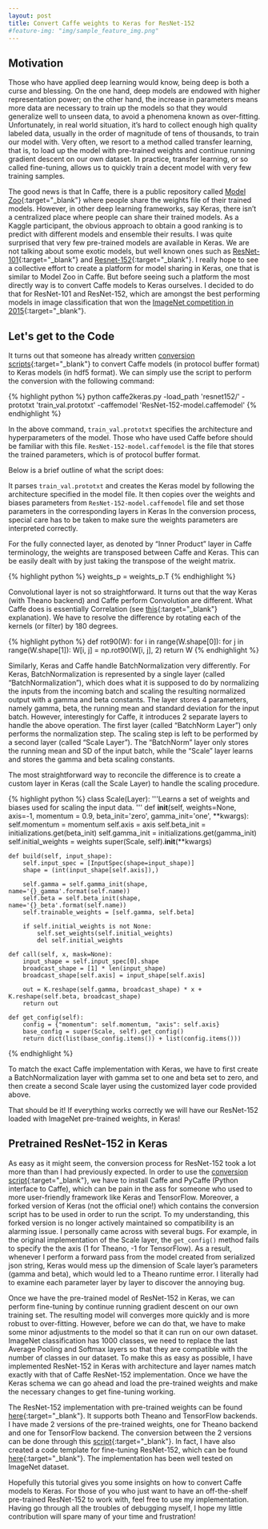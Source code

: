 ```yaml
---
layout: post
title: Convert Caffe weights to Keras for ResNet-152
#feature-img: "img/sample_feature_img.png"
---
```


## Motivation
Those who have applied deep learning would know, being deep is both a curse and blessing. On the one hand, deep models are endowed with higher representation power; on the other hand, the increase in parameters means more data are necessary to train up the models so that they would generalize well to unseen data, to avoid a phenomena known as over-fitting. Unfortunately, in real world situation, it’s hard to collect enough high quality labeled data, usually in the order of magnitude of tens of thousands, to train our model with. Very often, we resort to a method called transfer learning, that is, to load up the model with pre-trained weights and continue running gradient descent on our own dataset. In practice, transfer learning, or so called fine-tuning, allows us to quickly train a decent model with very few training samples. 

The good news is that In Caffe, there is a public repository called [Model Zoo](https://github.com/BVLC/caffe/wiki/Model-Zoo){:target="_blank"} where people share the weights file of their trained models. However, in other deep learning frameworks, say Keras, there isn’t a centralized place where people can share their trained models. As a Kaggle participant, the obvious approach to obtain a good ranking is to predict with different models and ensemble their results. I was quite surprised that very few pre-trained models are available in Keras. We are not talking about some exotic models, but well known ones such as [ResNet-101](https://arxiv.org/abs/1512.03385){:target="_blank"} and [Resnet-152](https://arxiv.org/abs/1512.03385){:target="_blank"}. I really hope to see a collective effort to create a platform for model sharing in Keras, one that is similar to Model Zoo in Caffe. But before seeing such a platform the most directly way is to convert Caffe models to Keras ourselves. I decided to do that for ResNet-101 and ResNet-152, which are amongst the best performing models in image classification that won the [ImageNet competition in 2015](http://image-net.org/challenges/LSVRC/2015/results){:target="_blank"}. 

## Let's get to the Code
It turns out that someone has already written [conversion scripts](https://github.com/MarcBS/keras){:target="_blank"} to convert Caffe models (in protocol buffer format) to Keras models (in hdf5 format). We can simply use the script to perform the conversion with the following command:

{% highlight python %}
python caffe2keras.py -load_path 'resnet152/' -prototxt 'train_val.prototxt' -caffemodel 'ResNet-152-model.caffemodel'
{% endhighlight %}

In the above command, `train_val.prototxt` specifies the architecture and hyperparameters of the model. Those who have used Caffe before should be familiar with this file. `ResNet-152-model.caffemodel` is the file that stores the trained parameters, which is of protocol buffer format.

Below is a brief outline of what the script does:

It parses `train_val.prototxt` and creates the Keras model by following the architecture specified in the model file. 
It then copies over the weights and biases parameters from `ResNet-152-model.caffemodel` file and set those parameters in the corresponding layers in Keras
In the conversion process, special care has to be taken to make sure the weights parameters are interpreted correctly. 

For the fully connected layer, as denoted by “Inner Product” layer in Caffe terminology, the weights are transposed between Caffe and Keras. This can be easily dealt with by just taking the transpose of the weight matrix. 

{% highlight python %}
weights_p = weights_p.T
{% endhighlight %}

Convolutional layer is not so straightforward. It turns out that the way Keras (with Theano backend) and Caffe perform Convolution are different. What Caffe does is essentially Correlation (see [this](http://stackoverflow.com/questions/20321296/convolution-vs-correlation){:target="_blank"} explanation). We have to resolve the difference by rotating each of the kernels (or filter) by 180 degrees. 

{% highlight python %}
def rot90(W):
     for i in range(W.shape[0]):
         for j in range(W.shape[1]):
             W[i, j] = np.rot90(W[i, j], 2)
     return W
{% endhighlight %}

Similarly, Keras and Caffe handle BatchNormalization very differently. For Keras, BatchNormalization is represented by a single layer (called “BatchNormalization”), which does what it is supposed to do by normalizing the inputs from the incoming batch and scaling the resulting normalized output with a gamma and beta constants. The layer stores 4 parameters, namely gamma, beta, the running mean and standard deviation for the input batch. However, interestingly for Caffe, it introduces 2 separate layers to handle the above operation. The first layer (called “BatchNorm Layer”) only performs the normalization step. The scaling step is left to be performed by a second layer (called “Scale Layer”). The “BatchNorm” layer only stores the running mean and SD of the input batch, while the “Scale”  layer learns and stores the gamma and beta scaling constants. 

The most straightforward way to reconcile the difference is to create a custom layer in Keras (call the Scale Layer) to handle the scaling procedure. 

{% highlight python %}
class Scale(Layer):
    '''Learns a set of weights and biases used for scaling the input data.
    '''
    def __init__(self, weights=None, axis=-1, momentum = 0.9, beta_init='zero', gamma_init='one', **kwargs):
        self.momentum = momentum
        self.axis = axis
        self.beta_init = initializations.get(beta_init)
        self.gamma_init = initializations.get(gamma_init)
        self.initial_weights = weights
        super(Scale, self).__init__(**kwargs)

    def build(self, input_shape):
        self.input_spec = [InputSpec(shape=input_shape)]
        shape = (int(input_shape[self.axis]),)

        self.gamma = self.gamma_init(shape, name='{}_gamma'.format(self.name))
        self.beta = self.beta_init(shape, name='{}_beta'.format(self.name))
        self.trainable_weights = [self.gamma, self.beta]

        if self.initial_weights is not None:
            self.set_weights(self.initial_weights)
            del self.initial_weights

    def call(self, x, mask=None):
        input_shape = self.input_spec[0].shape
        broadcast_shape = [1] * len(input_shape)
        broadcast_shape[self.axis] = input_shape[self.axis]

        out = K.reshape(self.gamma, broadcast_shape) * x + K.reshape(self.beta, broadcast_shape)
        return out

    def get_config(self):
        config = {"momentum": self.momentum, "axis": self.axis}
        base_config = super(Scale, self).get_config()
        return dict(list(base_config.items()) + list(config.items()))
{% endhighlight %}

To match the exact Caffe implementation with Keras, we have to first create a BatchNormalization layer with gamma set to one and beta set to zero, and then create a second Scale layer using the customized layer code provided above. 

That should be it! If everything works correctly we will have our ResNet-152 loaded with ImageNet pre-trained weights, in Keras! 

## Pretrained ResNet-152 in Keras
As easy as it might seem, the conversion process for ResNet-152 took a lot more than than I had previously expected. In order to use the [conversion script](https://github.com/MarcBS/keras/blob/master/keras/caffe/caffe2keras.py){:target="_blank"}, we have to install Caffe and PyCaffe (Python interface to Caffe), which can be pain in the ass for someone who used to more user-friendly framework like Keras and TensorFlow. Moreover, a forked version of Keras (not the official one!) which contains the conversion script has to be used in order to run the script. To my understanding, this forked version is no longer actively maintained so compatibility is an alarming issue. I personally came across with several bugs. For example, in the original implementation of the Scale layer, the `get_config()` method fails to specify the the axis  (1 for Theano, -1 for TensorFlow). As a result, whenever I perform a forward pass from the model created from serialized json string, Keras would mess up the dimension of Scale layer’s parameters (gamma and beta), which would led to a Theano runtime error. I literally had to examine each parameter layer by layer to discover the annoying bug. 

Once we have the pre-trained model of ResNet-152 in Keras, we can perform fine-tuning by continue running gradient descent on our own training set. The resulting model will converges more quickly and is more robust to over-fitting. However, before we can do that, we have to make some minor adjustments to the model so that it can run on our own dataset. ImageNet classification has 1000 classes, we need to replace the last Average Pooling and Softmax layers so that they are compatible with the number of classes in our dataset. To make this as easy as possible, I have implemented ResNet-152 in Keras with architecture and layer names match exactly with that of Caffe ResNet-152 implementation. Once we have the Keras schema we can go ahead and load the pre-trained weights and make the necessary changes to get fine-tuning working. 

The ResNet-152 implementation with pre-trained weights can be found [here](https://gist.github.com/flyyufelix/7e2eafb149f72f4d38dd661882c554a6){:target="_blank"}. It supports both Theano and TensorFlow backends. I have made 2 versions of the pre-trained weights, one for Theano backend and one for TensorFlow backend. The conversion between the 2 versions can be done through this [script](https://github.com/titu1994/Keras-Classification-Models/blob/master/weight_conversion_theano.py){:target="_blank"}.  In fact, I have also created a code template for fine-tuning ResNet-152, which can be found [here](https://github.com/flyyufelix/cnn_finetune/blob/master/resnet152.py){:target="_blank"}. The implementation has been well tested on ImageNet dataset. 

Hopefully this tutorial gives you some insights on how to convert Caffe models to Keras. For those of you who just want to have an off-the-shelf pre-trained ResNet-152 to work with, feel free to use my implementation. Having go through all the troubles of debugging myself, I hope my little contribution will spare many of your time and frustration!



